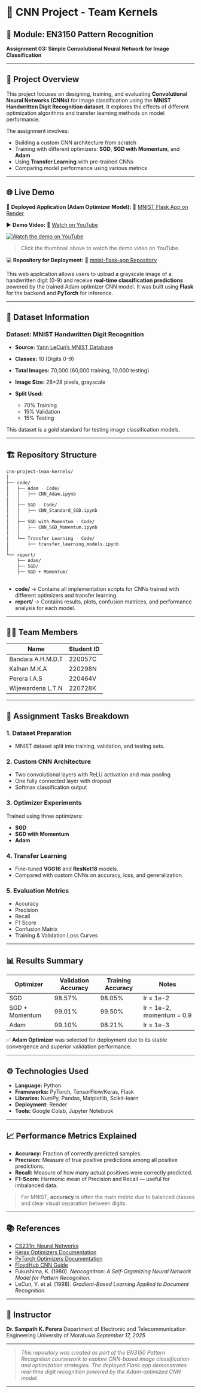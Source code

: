 # 🧠 CNN Project - Team Kernels

## 📘 Module: EN3150 Pattern Recognition

**Assignment 03: Simple Convolutional Neural Network for Image Classification**

---

## 🧾 Project Overview

This project focuses on designing, training, and evaluating **Convolutional Neural Networks (CNNs)** for image classification using the **MNIST Handwritten Digit Recognition dataset**.
It explores the effects of different optimization algorithms and transfer learning methods on model performance.

The assignment involves:

* Building a custom CNN architecture from scratch
* Training with different optimizers: **SGD**, **SGD with Momentum**, and **Adam**
* Using **Transfer Learning** with pre-trained CNNs
* Comparing model performance using various metrics

---

## 🌐 Live Demo

🎯 **Deployed Application (Adam Optimizer Model):**
🔗 [MNIST Flask App on Render](https://mnist-flask-app-ef8w.onrender.com/)

▶️ **Demo Video:**
🔗 [Watch on YouTube](https://youtu.be/iCB3fTPAtTA?si=CnL3sSvZhkcejT_C)

[![Watch the demo on YouTube](https://img.youtube.com/vi/iCB3fTPAtTA/0.jpg)](https://www.youtube.com/watch?v=iCB3fTPAtTA)

> Click the thumbnail above to watch the demo video on YouTube.

💻 **Repository for Deployment:**
🔗 [mnist-flask-app Repository](https://github.com/akindu-k/mnist-flask-app.git)

This web application allows users to upload a grayscale image of a handwritten digit (0-9) and receive **real-time classification predictions** powered by the trained Adam optimizer CNN model.
It was built using **Flask** for the backend and **PyTorch** for inference.

---

## 🧮 Dataset Information

### **Dataset:** MNIST Handwritten Digit Recognition

* **Source:** [Yann LeCun’s MNIST Database](http://yann.lecun.com/exdb/mnist/)
* **Classes:** 10 (Digits 0–9)
* **Total Images:** 70,000 (60,000 training, 10,000 testing)
* **Image Size:** 28×28 pixels, grayscale
* **Split Used:**

  * 70% Training
  * 15% Validation
  * 15% Testing

This dataset is a gold standard for testing image classification models.

---

## 🏗️ Repository Structure

```bash
cnn-project-team-kernels/
│
├── code/
│   ├── Adam - Code/
│   │   ├── CNN_Adam.ipynb
│   │
│   ├── SGD - Code/
│   │   ├── CNN_Standard_SGD.ipynb
│   │
│   ├── SGD with Momentum - Code/
│   │   ├── CNN_SGD_Momentum.ipynb
│   │
│   └── Transfer Learning - Code/
│       ├── transfer_learning_models.ipynb
│
└── report/
    ├── Adam/
    ├── SGD/
    ├── SGD + Momentum/
    
```

* **code/** → Contains all implementation scripts for CNNs trained with different optimizers and transfer learning.
* **report/** → Contains results, plots, confusion matrices, and performance analysis for each model.

---

## 👨‍💻 Team Members

| Name              | Student ID |
| ----------------- | ---------- |
| Bandara A.H.M.D.T | 220057C    |
| Kalhan M.K.A      | 220298N    |
| Perera I.A.S      | 220464V    |
| Wijewardena L.T.N | 220728K    |

---

## 🧩 Assignment Tasks Breakdown

### 1. Dataset Preparation

* MNIST dataset split into training, validation, and testing sets.

### 2. Custom CNN Architecture

* Two convolutional layers with ReLU activation and max pooling
* One fully connected layer with dropout
* Softmax classification output

### 3. Optimizer Experiments

Trained using three optimizers:

* **SGD**
* **SGD with Momentum**
* **Adam**

### 4. Transfer Learning

* Fine-tuned **VGG16** and **ResNet18** models.
* Compared with custom CNNs on accuracy, loss, and generalization.

### 5. Evaluation Metrics

* Accuracy
* Precision
* Recall
* F1 Score
* Confusion Matrix
* Training & Validation Loss Curves

---

## 📊 Results Summary

| Optimizer      | Validation Accuracy | Training Accuracy | Notes                     |
| -------------- | ------------------- | ----------------- | ------------------------- |
| SGD            | 98.57%              | 98.05%            | lr = 1e-2                 |
| SGD + Momentum | 99.01%              | 99.50%            | lr = 1e-2, momentum = 0.9 |
| Adam           | 99.10%              | 98.21%            | lr = 1e-3                 |

✅ **Adam Optimizer** was selected for deployment due to its stable convergence and superior validation performance.

---

## ⚙️ Technologies Used

* **Language:** Python
* **Frameworks:** PyTorch, TensorFlow/Keras, Flask
* **Libraries:** NumPy, Pandas, Matplotlib, Scikit-learn
* **Deployment:** Render
* **Tools:** Google Colab, Jupyter Notebook

---

## 📈 Performance Metrics Explained

* **Accuracy:** Fraction of correctly predicted samples.
* **Precision:** Measure of true positive predictions among all positive predictions.
* **Recall:** Measure of how many actual positives were correctly predicted.
* **F1-Score:** Harmonic mean of Precision and Recall — useful for imbalanced data.

> For MNIST, **accuracy** is often the main metric due to balanced classes and clear visual separation between digits.

---

## 📚 References

* [CS231n: Neural Networks](https://cs231n.github.io/neural-networks-3/)
* [Keras Optimizers Documentation](https://keras.io/api/optimizers/)
* [PyTorch Optimizers Documentation](https://pytorch.org/docs/stable/optim.html)
* [FloydHub CNN Guide](https://blog.floydhub.com)
* Fukushima, K. (1980). *Neocognitron: A Self-Organizing Neural Network Model for Pattern Recognition.*
* LeCun, Y. et al. (1998). *Gradient-Based Learning Applied to Document Recognition.*

---

## 🧾 Instructor

**Dr. Sampath K. Perera**
Department of Electronic and Telecommunication Engineering
University of Moratuwa
*September 17, 2025*

---

> *This repository was created as part of the EN3150 Pattern Recognition coursework to explore CNN-based image classification and optimization strategies. The deployed Flask app demonstrates real-time digit recognition powered by the Adam-optimized CNN model.*

---

